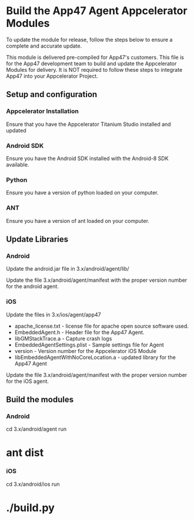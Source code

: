 # Build the App47 Agent Appcelerator Modules

To update the module for release, follow the steps below to ensure a complete and accurate update.

This module is delivered pre-compiled for App47's customers. This file is for the App47 development team to build and update the Appcelerator Modules for delivery. It is NOT required to follow these steps to integrate App47 into your Appcelerator Project.

## Setup and configuration

### Appcelerator Installation

Ensure that you have the Appcelerator Titanium Studio installed and updated

### Android SDK

Ensure you have the Android SDK installed with the Android-8 SDK available.

### Python

Ensure you have a version of python loaded on your computer.

### ANT

Ensure you have a version of ant loaded on your computer.

## Update Libraries

### Android

Update the android.jar file in 3.x/android/agent/lib/

Update the file 3.x/android/agent/manifest with the proper version number for the android agent.

### iOS

Update the files in 3.x/ios/agent/app47
  * apache_license.txt - license file for apache open source software used.
  * EmbeddedAgent.h - Header file for the App47 Agent.
  * libGMStackTrace.a - Capture crash logs
  * EmbeddedAgentSettings.plist - Sample settings file for Agent
  * version - Version number for the Appcelerator iOS Module
  * libEmbeddedAgentWithNoCoreLocation.a - updated library for the App47 Agent


Update the file 3.x/android/agent/manifest with the proper version number for the iOS agent.


## Build the modules

### Android

cd 3.x/android/agent
run
# ant dist

### iOS

cd 3.x/android/ios
run
# ./build.py
